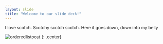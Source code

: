```yaml
---
layout: slide
title: "Welcome to our slide deck!"
---
```


I love scotch. Scotchy scotch scotch. Here it goes down, down into my belly

![orderedlistocat](https://octodex.github.com/images/orderedlistocat.png)
{: .center}
